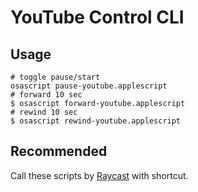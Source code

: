 # YouTube Control CLI

## Usage

```shell
# toggle pause/start
osascript pause-youtube.applescript
# forward 10 sec
$ osascript forward-youtube.applescript
# rewind 10 sec
$ osascript rewind-youtube.applescript
```

## Recommended

Call these scripts by [Raycast](https://www.raycast.com/) with shortcut.
